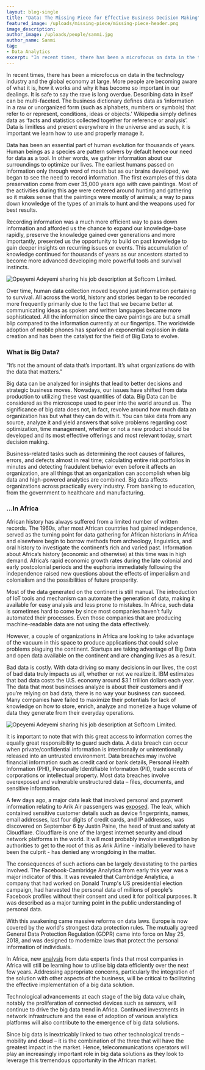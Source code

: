 ```yaml
---
layout: blog-single
title: "Data: The Missing Piece for Effective Business Decision Making"
featured_image: /uploads/missing-piece/missing-piece-header.png
image_description: 
author_image: /uploads/people/sanmi.jpg
author_name: Sanmi
tag:
- Data Analytics
excerpt: "In recent times, there has been a microfocus on data in the technology industry and the global economy at large. More people are becoming aware of what it is, how it works and why it has become so important in our dealings."
---
```


In recent times, there has been a microfocus on data in the technology industry and the global economy at large. More people are becoming aware of what it is, how it works and why it has become so important in our dealings. It is safe to say the rave is long overdue. Describing data in itself can be multi-faceted. The business dictionary defines data as ‘information in a raw or unorganized form (such as alphabets, numbers or symbols) that refer to or represent, conditions, ideas or objects.’ Wikipedia simply defines data as ‘facts and statistics collected together for reference or analysis’. Data is limitless and present everywhere in the universe and as such, it is important we learn how to use and properly manage it.

Data has been an essential part of human evolution for thousands of years. Human beings as a species are pattern solvers by default hence our need for data as a tool. In other words, we gather information about our surroundings to optimize our lives. The earliest humans passed on information only through word of mouth but as our brains developed, we began to see the need to record information. The first examples of this data preservation come from over 35,000 years ago with cave paintings. Most of the activities during this age were centered around hunting and gathering so it makes sense that the paintings were mostly of animals; a way to pass down knowledge of the types of animals to hunt and the weapons used for best results. 

Recording information was a much more efficient way to pass down information and afforded us the chance to expand our knowledge-base rapidly, preserve the knowledge gained over generations and more importantly, presented us the opportunity to build on past knowledge to gain deeper insights on recurring issues or events. This accumulation of knowledge continued for thousands of years as our ancestors started to become more advanced developing more powerful tools and survival instincts. 


![Opeyemi Adeyemi sharing his job description at Softcom Limited.](/uploads/missing-piece/missing-piece-01.png "Opeyemi Adeyemi sharing his job description at Softcom Limited.")

Over time, human data collection moved beyond just information pertaining to survival. All across the world, history and stories began to be recorded more frequently primarily due to the fact that we became better at communicating ideas as spoken and written languages became more sophisticated. All the information since the cave paintings are but a small blip compared to the information currently at our fingertips. The worldwide adoption of mobile phones has sparked an exponential explosion in data creation and has been the catalyst for the field of Big Data to evolve. 

### What is Big Data?

“It’s not the amount of data that’s important. It’s what organizations do with the data that matters.” 

Big data can be analyzed for insights that lead to better decisions and strategic business moves. Nowadays, our issues have shifted from data production to utilizing these vast quantities of data. Big Data can be considered as the microscope used to peer into the world around us.  The significance of big data does not, in fact, revolve around how much data an organization has but what they can do with it. You can take data from any source, analyze it and yield answers that solve problems regarding cost optimization, time management, whether or not a new product should be developed and its most effective offerings and most relevant today, smart decision making.

Business-related tasks such as determining the root causes of failures, errors, and defects almost in real time; calculating entire risk portfolios in minutes and detecting fraudulent behavior even before it affects an organization, are all things that an organization can accomplish when big data and high-powered analytics are combined. Big data affects organizations across practically every industry. From banking to education, from the government to healthcare and manufacturing.

### ...In Africa

African history has always suffered from a limited number of written records. The 1960s, after most African countries had gained independence, served as the turning point for data gathering for African historians in Africa and elsewhere begin to borrow methods from archeology, linguistics, and oral history to investigate the continent’s rich and varied past. Information about Africa’s history (economic and otherwise) at this time was in high demand. Africa’s rapid economic growth rates during the late colonial and early postcolonial periods and the euphoria immediately following the independence raised new questions about the effects of imperialism and colonialism and the possibilities of future prosperity. 

Most of the data generated on the continent is still manual. The introduction of IoT tools and mechanism can automate the generation of data, making it available for easy analysis and less prone to mistakes. In Africa, such data is sometimes hard to come by since most companies haven’t fully automated their processes. Even those companies that are producing machine-readable data are not using the data effectively.

However, a couple of organizations in Africa are looking to take advantage of the vacuum in this space to produce applications that could solve problems plaguing the continent. Startups are taking advantage of Big Data and open data available on the continent and are changing lives as a result.

Bad data is costly.  With data driving so many decisions in our lives, the cost of bad data truly impacts us all, whether or not we realize it. IBM estimates that bad data costs the U.S. economy around $3.1 trillion dollars each year. The data that most businesses analyze is about their customers and if you’re relying on bad data, there is no way your business can succeed. Many companies have failed to maximize their potentials for lack of knowledge on how to store, enrich, analyze and monetize a huge volume of data they generate from their everyday operations.

![Opeyemi Adeyemi sharing his job description at Softcom Limited.](/uploads/missing-piece/missing-piece-01.png "Opeyemi Adeyemi sharing his job description at Softcom Limited.")

It is important to note that with this great access to information comes the equally great responsibility to guard such data. A data breach can occur when private/confidential information is intentionally or unintentionally released into an untrusted environment. Data breaches may involve financial information such as credit card or bank details, Personal Health Information (PHI), Personally Identifiable Information (PII), trade secrets of corporations or intellectual property. Most data breaches involve overexposed and vulnerable unstructured data – files, documents, and sensitive information.

A few days ago, a major data leak that involved personal and payment information relating to Arik Air passengers was [exposed](https://rainbowtabl.es/2018/10/30/arik-air/ "Placeholder"). The leak, which contained sensitive customer details such as device fingerprints, names, email addresses, last four digits of credit cards, and IP addresses, was discovered on September 6 by Justin Paine, the head of trust and safety at Cloudflare. Cloudflare is one of the largest internet security and cloud network platforms in the world. It will most probably involve investigation by authorities to get to the root of this as Arik Airline - initially believed to have been the culprit - has denied any wrongdoing in the matter.

The consequences of such actions can be largely devastating to the parties involved. The Facebook-Cambridge Analytica from early this year was a major indicator of this. It was revealed that Cambridge Analytica, a company that had worked on Donald Trump's US presidential election campaign, had harvested the personal data of millions of people's Facebook profiles without their consent and used it for political purposes. It was described as a major turning point in the public understanding of personal data.

With this awakening came massive reforms on data laws. Europe is now covered by the world's strongest data protection rules. The mutually agreed General Data Protection Regulation (GDPR) came into force on May 25, 2018, and was designed to modernize laws that protect the personal information of individuals. 

In Africa, new [analysis](https://ww2.frost.com/news/press-releases/african-companies-beginning-find-value-big-data-finds-frost-sullivan/ "Placeholder") from data experts finds that most companies in Africa will still be learning how to utilise big data efficiently over the next few years. Addressing appropriate concerns, particularly the integration of the solution with other aspects of the business, will be critical to facilitating the effective implementation of a big data solution.

Technological advancements at each stage of the big data value chain, notably the proliferation of connected devices such as sensors, will continue to drive the big data trend in Africa. Continued investments in network infrastructure and the ease of adoption of various analytics platforms will also contribute to the emergence of big data solutions.

Since big data is inextricably linked to two other technological trends – mobility and cloud – it is the combination of the three that will have the greatest impact in the market. Hence, telecommunications operators will play an increasingly important role in big data solutions as they look to leverage this tremendous opportunity in the African market.



